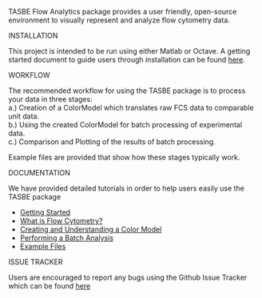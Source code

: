 TASBE Flow Analytics package provides a user friendly, open-source environment to visually represent and analyze flow cytometry data. 

INSTALLATION

 This project is intended to be run using either Matlab or Octave. A getting started document
to guide users through installation can be found <a href="https://github.com/mehersam/TASBEFlowAnalytics/blob/gh-pages/docs/tasbe-getting-started-tutorial.pdf">here</a>. 

WORKFLOW

 The recommended workflow for using the TASBE package is to process your data in three stages: <br /> 
   a.) Creation of a ColorModel which translates raw FCS data to comparable unit data. <br /> 
   b.) Using the created ColorModel for batch processing of experimental data. <br /> 
   c.) Comparison and Plotting of the results of batch processing.  
 
Example files are provided that show how these stages typically work.
   

DOCUMENTATION

  We have provided detailed tutorials in order to help users easily use the TASBE package 
  
  * <a href="https://github.com/mehersam/TASBEFlowAnalytics/tree/gh-pages/docs/GettingStarted"> Getting Started </a> 
  * <a href="https://github.com/mehersam/TASBEFlowAnalytics/tree/gh-pages/docs/FlowCytometryDocumentation"> What is Flow Cytometry? </a> 
  * <a href="https://github.com/mehersam/TASBEFlowAnalytics/tree/gh-pages/docs/ColorModelTutorial"> Creating and Understanding a Color Model </a> 
  * <a href="https://github.com/mehersam/TASBEFlowAnalytics/tree/gh-pages/docs/BatchAnalysisTutorial"> Performing a Batch Analysis </a> 
  * <a href="https://github.com/mehersam/TASBEFlowAnalytics/tree/gh-pages/docs/Example%20Files"> Example Files </a>

ISSUE TRACKER

Users are encouraged to report any bugs using the Github Issue Tracker which can be found <a href="https://github.com/TASBE/TASBEFlowAnalytics/issues">here</a>

